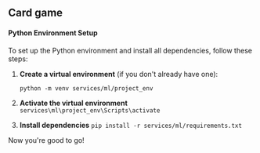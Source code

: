 ## Card game


#### Python Environment Setup

To set up the Python environment and install all dependencies, follow these steps:

1. **Create a virtual environment** (if you don't already have one):

   ``python -m venv services/ml/project_env``

2. **Activate the virtual environment**
    ``services\ml\project_env\Scripts\activate``

3. **Install dependencies**
    ``pip install -r services/ml/requirements.txt``

Now you're good to go!
    

